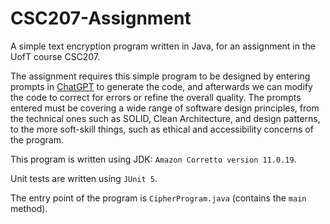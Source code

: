 # CSC207-Assignment
A simple text encryption program written in Java, for an assignment in the UofT course CSC207.

The assignment requires this simple program to be designed by entering prompts in [ChatGPT](https://chat.openai.com) to generate the code, and afterwards we can modify the code to correct for errors or refine the overall quality. The prompts entered must be covering a wide range of software design principles, from the technical ones such as SOLID, Clean Architecture, and design patterns, to the more soft-skill things, such as ethical and accessibility concerns of the program.

This program is written using JDK: `Amazon Corretto version 11.0.19`.

Unit tests are written using `JUnit 5`.

The entry point of the program is `CipherProgram.java` (contains the `main` method).
